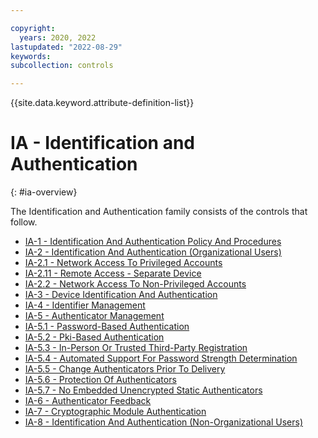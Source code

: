 ```yaml
---

copyright:
  years: 2020, 2022
lastupdated: "2022-08-29"
keywords: 
subcollection: controls

---
```




{{site.data.keyword.attribute-definition-list}}

# IA - Identification and Authentication
{: #ia-overview}

The Identification and Authentication family consists of the controls that follow.

- [IA-1 - Identification And Authentication Policy And Procedures](/docs/controls?topic=controls-ia-1)
- [IA-2 - Identification And Authentication (Organizational Users)](/docs/controls?topic=controls-ia-2)
- [IA-2.1 - Network Access To Privileged Accounts](/docs/controls?topic=controls-ia-2.1)
- [IA-2.11 - Remote Access - Separate Device](/docs/controls?topic=controls-ia-2.11)
- [IA-2.2 - Network Access To Non-Privileged Accounts](/docs/controls?topic=controls-ia-2.2)
- [IA-3 - Device Identification And Authentication](/docs/controls?topic=controls-ia-3)
- [IA-4 - Identifier Management](/docs/controls?topic=controls-ia-4)
- [IA-5 - Authenticator Management](/docs/controls?topic=controls-ia-5)
- [IA-5.1 - Password-Based Authentication](/docs/controls?topic=controls-ia-5.1)
- [IA-5.2 - Pki-Based Authentication](/docs/controls?topic=controls-ia-5.2)
- [IA-5.3 - In-Person Or Trusted Third-Party Registration](/docs/controls?topic=controls-ia-5.3)
- [IA-5.4 - Automated Support For Password Strength Determination](/docs/controls?topic=controls-ia-5.4)
- [IA-5.5 - Change Authenticators Prior To Delivery](/docs/controls?topic=controls-ia-5.5)
- [IA-5.6 - Protection Of Authenticators](/docs/controls?topic=controls-ia-5.6)
- [IA-5.7 - No Embedded Unencrypted Static Authenticators](/docs/controls?topic=controls-ia-5.7)
- [IA-6 - Authenticator Feedback](/docs/controls?topic=controls-ia-6)
- [IA-7 - Cryptographic Module Authentication](/docs/controls?topic=controls-ia-7)
- [IA-8 - Identification And Authentication (Non-Organizational Users)](/docs/controls?topic=controls-ia-8)



